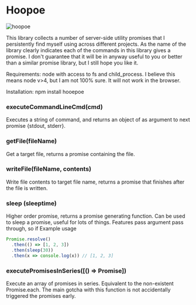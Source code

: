 # Hoopoe

![hoopoe](https://upload.wikimedia.org/wikipedia/commons/thumb/2/2f/Common_Hoopoe_%28Upupa_epops%29_Photograph_by_Shantanu_Kuveskar.jpg/220px-Common_Hoopoe_%28Upupa_epops%29_Photograph_by_Shantanu_Kuveskar.jpg)

This library collects a number of server-side utility promises that I persistently find myself using across different projects. As the name of the library clearly indicates each of the commands in this library gives a promise. I don't guarantee that it will be in anyway useful to you or better than a similar promise library, but I still hope you like it.

Requirements: node with access to fs and child_process. I believe this means node v>4, but I am not 100% sure. It will not work in the browser.

Installation: npm install hooepoe

### executeCommandLineCmd(cmd)

Executes a string of command, and returns an object of as argument to next promise {stdout, stderr}.

### getFile(fileName)

Get a target file, returns a promise containing the file.

### writeFile(fileName, contents)

Write file contents to target file name, returns a promise that finishes after the file is written.

### sleep (sleeptime)

Higher order promise, returns a promise generating function. Can be used to sleep a promise, useful for lots of things. Features pass argument pass through, so if Example usage

```js
Promise.resolve()
  .then(() => [1, 2, 3])
  .then(sleep(30))
  .then(x => console.log(x)) // [1, 2, 3]
```

### executePromisesInSeries([() => Promise])

Execute an array of promises in series. Equivalent to the non-existent Promise.each. The main gotcha with this function is not accidentally triggered the promises early.
